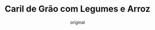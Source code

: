 ---
layout: post
layout-type: 2
title: "Caril de Grão com Legumes e Arroz"
description: "Caril cremoso e aromático de grão-de-bico com legumes variados, acompanhado de arroz"
keywords: "Caril de grão vegano, Receita de caril com legumes, Caril cremoso de grão-de-bico, Caril com leite de coco, Caril vegano saudável, Grão-de-bico com legumes, Caril fácil e rápido, Prato principal vegano, Receita vegana com arroz, Comida plant-based"
permalink: /caril-gao-legumes-arroz/ 
type: ["Almoço/Jantar"]
protein: ["Grão"]
image: "/assets/img/"
serve: 4 refeições
diet: ["s-soja","s-frutos-secos","s-gluten"]
time-total: 45
time-prepar: 15
time-confe: 30
calorias: 300
proteinas: 10
lipidos: 11.25
hidratos: 40
author: original
new:
ingredients:
    o Caril:
    - 1 | Cebola grande (cortada em meias luas)
    - 3 dentes | de Alho (picados)
    - 0.5 | Pimento (cortado em pedaços pequenos)
    - 3 c.sopa | de Azeite
    - 0.5 | Beringela (cortada em cubos)
    - 0.5 | Courgette (cortada em cubos)
    - 1 | Cenoura (cortada em cubos)
    - 200 gr | de Cogumelos Marron (fatiados)
    - 250 ml | de Leite de Côco 
    - 4 copos | de Grão-de-Bico cozido
    - 3 c.sopa | de Concentrado de Tomate
    - 2 c.sopa | de Cominhos moídos
    - 2 c.sopa | de Caril em pó
    - 1 c.sopa | de Coentros em pó
    - 1 c.sopa | de Alho em pó
    - 1 c.sopa | de Gengibre em pó
    - 1 c.chá | de Pimenta Caiena
    - "| Pimenta Preta q.b."
    - "| Sal q.b." 
    o Arroz:
    - 200 gr | de Arroz  
    - 400 ml | de Água
    - "| Sal q.b."
instructions:
    o Caril:
    - Colocar o azeite numa frigideira grande ou numa wok e aquecer bem.  
    - Adicionar a cebola e deixar dourar em lume médio. Quando começar a ficar dourada, juntAR o alho e o pimento. Mexer bem e deixar cozinhar até o pimento amolecer.
    - Acrescentar o concentrado de tomate, os cominhos, o caril, os coentros, o alho em pó, o gengibre, a pimenta preta, a pimenta caiena e o sal. Misturar bem para envolver os temperos no refogado.
    - Adicionar os cogumelos fatiados ao refogado e deixar cozinhar até que reduzam de tamanho e libertem os seus sucos.
    - Juntar a courgette, a beringela e a cenoura. Misturar bem e deixar cozinhar até que os legumes fiquem macios.
    - Adicionar o leite de coco, mexendo bem para formar um molho cremoso.  
    - Acrescentar o grão de bico cozido e envolver tudo. Deixar apurar em lume brando por alguns minutos. Provar e ajustar os temperos, se necessário.
    o Arroz: 
    - Num tacho, colocar o arroz, a água e o sal. Levar ao lume médio e deixar cozinhar até que a água seja absorvida e o arroz fique macio.
    - Dispôr o caril de grão e legumes num prato e acompanhar com o arroz.
---